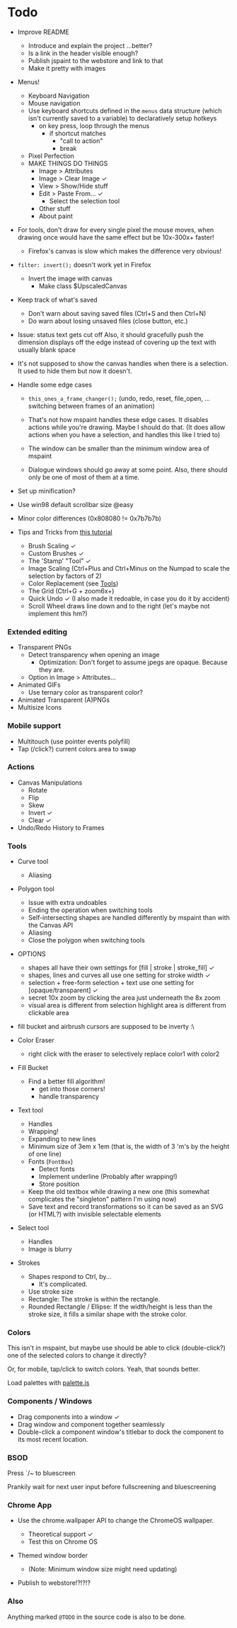 
# Todo

* Improve README
	* Introduce and explain the project ...better?
	* Is a link in the header visible enough?
	* Publish jspaint to the webstore and link to that
	* Make it pretty with images

* Menus!
	* Keyboard Navigation
	* Mouse navigation
	* Use keyboard shortcuts defined in the `menus` data structure (which isn't currently saved to a variable) to declaratively setup hotkeys
		* on key press, loop through the menus
			* if shortcut matches
				* "call to action"
				* break
	* Pixel Perfection
	* MAKE THINGS DO THINGS
		* Image > Attributes
		* Image > Clear Image ✓
		* View > Show/Hide stuff
		* Edit > Paste From... ✓
			* Select the selection tool
		* Other stuff
		* About paint

* For tools, don't draw for every single pixel the mouse moves, when drawing once would have the same effect but be 10x-300x+ faster!
	* Firefox's canvas is slow which makes the difference very obvious!

* `filter: invert();` doesn't work yet in Firefox
	* Invert the image with canvas
		* Make class $UpscaledCanvas

* Keep track of what's saved
	* Don't warn about saving saved files (Ctrl+S and then Ctrl+N)
	* Do warn about losing unsaved files (close button, etc.)

* Issue: status text gets cut off
	Also, it should gracefully push the dimension displays off the edge instead of covering up the text with usually blank space

* It's not supposed to show the canvas handles when there is a selection. It used to hide them but now it doesn't.

* Handle some edge cases
	* `this_ones_a_frame_changer();` (undo, redo, reset, file_open, ... switching between frames of an animation)
	* That's not how mspaint handles these edge cases. It disables actions while you're drawing. Maybe I should do that. (It does allow actions when you have a selection, and handles this like I tried to)
	
	* The window can be smaller than the minimum window area of mspaint
	* Dialogue windows should go away at some point. Also, there should only be one of most of them at a time.

* Set up minification?


* Use win98 default scrollbar size @easy
* Minor color differences (0x808080 != 0x7b7b7b)

* Tips and Tricks from [this tutorial](http://www.albinoblacksheep.com/tutorial/mspaint)
	* Brush Scaling ✓
	* Custom Brushes ✓
	* The 'Stamp' "Tool" ✓
	* Image Scaling (Ctrl+Plus and Ctrl+Minus on the Numpad to scale the selection by factors of 2)
	* Color Replacement (see [Tools](#tools))
	* The Grid (Ctrl+G + zoom6x+)
	* Quick Undo ✓ (I also made it redoable, in case you do it by accident)
	* Scroll Wheel draws line down and to the right (let's maybe not implement this hm?)

### Extended editing

* Transparent PNGs
	* Detect transparency when opening an image
		* Optimization: Don't forget to assume jpegs are opaque. Because they are.
	* Option in Image > Attributes...
* Animated GIFs
	* Use ternary color as transparent color?
* Animated Transparent (A)PNGs
* Multisize Icons

### Mobile support

* Multitouch (use pointer events polyfill)
* Tap (/click?) current colors area to swap

### Actions

* Canvas Manipulations
	* Rotate
	* Flip
	* Skew
	* Invert ✓
	* Clear ✓
* Undo/Redo History to Frames

### Tools

* Curve tool
	* Aliasing

* Polygon tool
	* Issue with extra undoables
	* Ending the operation when switching tools
	* Self-intersecting shapes are handled differently by mspaint than with the Canvas API
	* Aliasing
	* Close the polygon when switching tools

* OPTIONS
	* shapes all have their own settings for [fill | stroke | stroke_fill] ✓
	* shapes, lines and curves all use one setting for stroke width ✓
	* selection + free-form selection + text use one setting for [opaque/transparent] ✓
	* secret 10x zoom by clicking the area just underneath the 8x zoom
	* visual area is different from selection highlight area is different from clickable area

* fill bucket and airbrush cursors are supposed to be inverty :\

* Color Eraser
	* right click with the eraser to selectively replace color1 with color2

* Fill Bucket
	* Find a better fill algorithm!
		* get into those corners!
		* handle transparency

* Text tool
	* Handles
	* Wrapping!
	* Expanding to new lines
	* Minimum size of 3em x 1em (that is, the width of 3 'm's by the height of one line)
	* Fonts (`FontBox`)
		* Detect fonts
		* Implement underline (Probably after wrapping!)
		* Store position
	* Keep the old textbox while drawing a new one (this somewhat complicates the "singleton" pattern I'm using now)
	* Save text and record transformations so it can be saved as an SVG (or HTML?) with invisible selectable elements

* Select tool
	* Handles
	* Image is blurry

* Strokes
	* Shapes respond to Ctrl, by...
		* It's complicated.
	* Use stroke size
	* Rectangle: The stroke is within the rectangle.
	* Rounded Rectangle / Ellipse: If the width/height is less than the stroke size, it fills a similar shape with the stroke color.


### Colors

This isn't in mspaint, but maybe use should be able to click (double-click?) one of the selected colors to change it directly?

Or, for mobile, tap/click to switch colors. Yeah, that sounds better.

Load palettes with [palette.js](https://github.com/1j01/palette.js/)

### Components / Windows

* Drag components into a window ✓
* Drag window and component together seamlessly
* Double-click a component window's titlebar to dock the component to its most recent location.


### BSOD

Press `/~ to bluescreen

Prankily wait for next user input before fullscreening and bluescreening


### Chrome App

* Use the chrome.wallpaper API to change the ChromeOS wallpaper.
	* Theoretical support ✓
	* Test this on Chrome OS

* Themed window border
	* (Note: Minimum window size might need updating)

* Publish to webstore!?!?!?

### Also

Anything marked `@TODO` in the source code is also to be done.
